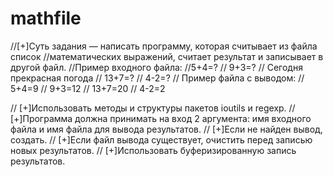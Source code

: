 # mathfile

//[+]Суть задания — написать программу, которая считывает из файла список
//математических выражений, считает результат и записывает в другой файл.
//Пример входного файла:
//5+4=?
// 9+3=?
// Сегодня прекрасная погода
// 13+7=?
// 4-2=?
// Пример файла с выводом:
// 5+4=9
// 9+3=12
// 13+7=20
// 4-2=2

// [+]Использовать методы и структуры пакетов ioutils и regexp.
// [+]Программа должна принимать на вход 2 аргумента: имя входного файла и имя файла для вывода результатов.
// [+]Если не найден вывод, создать.
// [+]Если файл вывода существует, очистить перед записью новых результатов.
// [+]Использовать буферизированную запись результатов.
